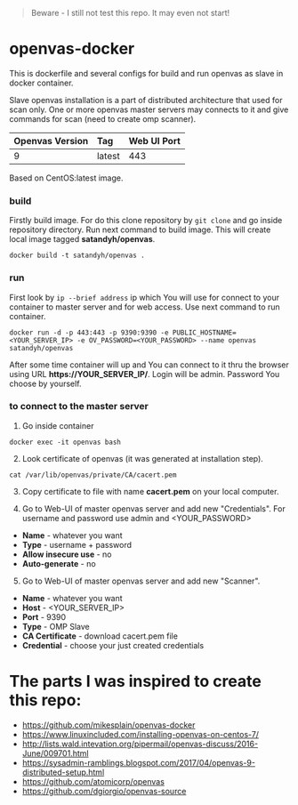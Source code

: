 > Beware - I still not test this repo. It may even not start!

# openvas-docker
This is dockerfile and several configs for build and run openvas as slave in docker container.

Slave openvas installation is a part of distributed architecture that used for scan only. One or more openvas master servers may connects to it and give commands for scan (need to create omp scanner).

|Openvas Version|Tag|Web UI Port|
|:--|:--|:--|
|9|latest|443|

Based on CentOS:latest image.

### build
Firstly build image. For do this clone repository by `git clone` and go inside repository directory. Run next command to build image. This will create local image tagged **satandyh/openvas**.

```shell
docker build -t satandyh/openvas .
```

### run
First look by `ip --brief address` ip which You will use for connect to your container to master server and for web access. Use next command to run container. 

```shell
docker run -d -p 443:443 -p 9390:9390 -e PUBLIC_HOSTNAME=<YOUR_SERVER_IP> -e OV_PASSWORD=<YOUR_PASSWORD> --name openvas satandyh/openvas
```

After some time container will up and You can connect to it thru the browser using URL **https://YOUR_SERVER_IP/**. Login will be admin. Password You choose by yourself.

### to connect to the master server

1. Go inside container
```shell
docker exec -it openvas bash
```

2. Look certificate of openvas (it was generated at installation step).
```shell
cat /var/lib/openvas/private/CA/cacert.pem
```

3. Copy certificate to file with name **cacert.pem** on your local computer.

4. Go to Web-UI of master openvas server and add new "Credentials". For username and password use admin and <YOUR_PASSWORD>
- **Name** - whatever you want
- **Type** - username + password
- **Allow insecure use** - no
- **Auto-generate** - no

5. Go to Web-UI of master openvas server and add new "Scanner". 
- **Name** - whatever you want
- **Host** - <YOUR_SERVER_IP>
- **Port** - 9390
- **Type** - OMP Slave
- **CA Certificate** - download cacert.pem file
- **Credential** - choose your just created credentials

# The parts I was inspired to create this repo:

- https://github.com/mikesplain/openvas-docker
- https://www.linuxincluded.com/installing-openvas-on-centos-7/
- http://lists.wald.intevation.org/pipermail/openvas-discuss/2016-June/009701.html
- https://sysadmin-ramblings.blogspot.com/2017/04/openvas-9-distributed-setup.html
- https://github.com/atomicorp/openvas
- https://github.com/dgiorgio/openvas-source

